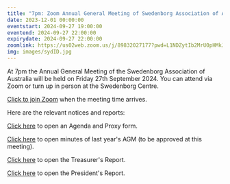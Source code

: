 ```yaml
---
title: "7pm: Zoom Annual General Meeting of Swedenborg Association of Australia"
date: 2023-12-01 00:00:00
eventstart: 2024-09-27 19:00:00
eventend: 2024-09-27 22:00:00
expirydate: 2024-09-27 22:00:00
zoomlink: https://us02web.zoom.us/j/89832027177?pwd=L1NDZytIb2MrU0pHMkJ4SVJBdG5EQT09
img: images/sydID.jpg
---
```


At 7pm the Annual General Meeting of the Swedenborg Association of Australia will be held on Friday 27th September 2024. You can attend via Zoom or turn up in person at the Swedenborg Centre.

[Click to join Zoom](https://us02web.zoom.us/j/89832027177?pwd=L1NDZytIb2MrU0pHMkJ4SVJBdG5EQT09) when the meeting time arrives.

Here are the relevant notices and reports:

[Click here](https://static.swedenborg.com.au/pdf/fliers/saaagm20240927agendaproxy.pdf) to open an Agenda and Proxy form.

[Click here](https://static.swedenborg.com.au/pdf/fliers/saaagm20230922minutes.pdf) to open minutes of last year's AGM (to be approved at this meeting).

[Click here](https://static.swedenborg.com.au/pdf/fliers/saaagm20240927treasurer.pdf) to open the Treasurer's Report.

[Click here](https://static.swedenborg.com.au/pdf/fliers/saaagm20240927president.pdf) to open the President's Report.

